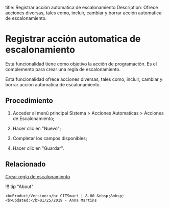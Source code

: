 title: Registrar acción automatica de escalonamiento
Description: Ofrece acciones diversas, tales como, incluir, cambiar y borrar acción automatica de escalonamiento.
# Registrar acción automatica de escalonamiento


Esta funcionalidad tiene como objetivo la acción de programación. Es el
complemento para crear una regla de escalonamiento.

Esta funcionalidad ofrece acciones diversas, tales como, incluir, cambiar y
borrar acción automatica de escalonamiento.

Procedimiento
-----------------

1.  Acceder al menú principal Sistema \> Acciones Automaticas \> Acciones de
    Escalonamiento;

2.  Hacer clic en "Nuevo";

3.  Completar los campos disponibles;

4.  Hacer clic en "Guardar".

Relacionado
-------

[Crear regla de escalonamiento](/es-es/citsmart-platform-9/processes/tickets/use/create-escalation-rule.html)


!!! tip "About"

    <b>Product/Version:</b> CITSmart | 8.00 &nbsp;&nbsp;
    <b>Updated:</b>01/25/2019 - Anna Martins
